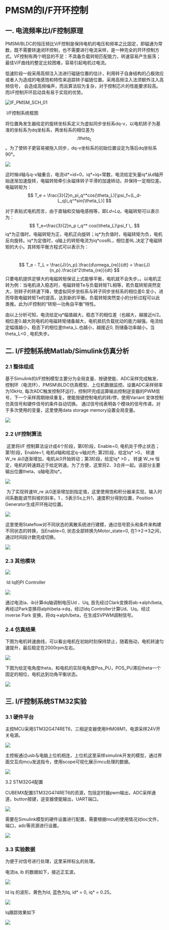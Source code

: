 # PMSM的I/F开环控制

## 一.  电流频率比I/F控制原理

​      PMSM/BLDC的恒压频比V/F控制是保持电机的电压和频率之比固定，即磁通为常数，既不需要转速闭环控制，也不需要进行电流采样，是一种完全的开环控制方式。VF控制有两个明显的不足：不具备负载转矩匹配能力，转速容易产生振荡；最佳V/F曲线的整定比较困难，容易引起电机过电流。

​        低速阶段一般采用高频注入法进行磁链位置的估计，利用转子自身结构的凸极效应或者人为造成的电感饱和特性来追踪转子磁链位置。采用高频注入法须额外注入高频信号， 会造成高频噪声，而且算法较为复杂，对于控制芯片的性能要求较高。而I/F控制开环启动具有易于实现的优势。

![IF_PMSM_SCH_01](.\assets\a\IF_PMSM_SCH_01.png)

​                                                                              I/F控制系统框图

​        将位置角发生器给定的旋转坐标系定义为虚拟同步坐标系dq-v，以电机转子为基准的坐标系为dq坐标系，两坐标系的相位差为$$/theta_L$$。为了使转子更容易被拖入同步，dq-v坐标系的初始位置设定为落后dq坐标系90°。



![](.\img\01\IF_PMSM_VECTOR_01.png)

​         这时候d轴与q-v轴重合，电流id\*=id=0，iq\*=iq=常数，电流给定矢量iq\*从d轴开始逐渐加速旋转，电磁转矩牵引永磁体转子平滑的加速转动，并保持一定相位差。电磁转矩为：
$$
T_e = \frac{3}{2}n_pi_q^*cos(\theta_L)[\psi_f+(L_d-L_q)i_q^*sin{\theta_L}]
$$


​        对于表贴式电机而言，由于直轴和交轴电感相等，即*Ld=Lq*，电磁转矩可以表示为：
$$
T_e=\frac{3}{2}n_p i_q^* cos(\theta_L)\psi_f  \,.
$$
​      iq\*为正值时，电磁转矩为正，电机正向旋转；iq\*为负值时，电磁转矩为负，电机反向旋转。iq\*为定值时，q轴上的转矩电流为iq\*cosθL，相位差θL.决定了电磁转矩的大小。其转矩平衡方程式可以表示为：

​                                              
$$
T_e - T_L = \frac{J}{n_p}.\frac{d\omega_{re}}{dt} = \frac{J}{n_p}.\frac{d^2\theta_{re}}{dt}
$$
​     只要电机提供足够大的电磁转矩保证上式能够平衡，电机就不会失步。。以电机正转为例：当电机进入稳态时，电磁转矩Te与负载转矩TL相等，若负载转矩突然变大，则转子的转速下降，使虚拟同步坐标系与转子同步坐标系的相位差0.变小，进而导致电磁转矩Te的提高，达到新的平衡。负载转矩突然变小的分析过程可以此类推。此为I/F控制的“转矩—功角自平衡”特性。

​        由以上分析可知，电流给定iq\*幅值越大，稳态下的相位差（也越大，越接近π/2。相位差0.越大则电机的电磁转矩储备越大，电机抵抗负载扰动的能力越强。电流给定幅值越小，稳态下的相位差theta_L.也越小，越接近0, 则储备功率越小，当theta_L<0 , 电机失步。



## 二.  I/F控制系统Matlab/Simulink仿真分析



###      2.1 整体组成

​       基于Simulink的I/F控制模型主要分为全局变量、按键使能、ADC采样完成触发、控制环（电流环）、PMSM\BLDC仿真模型、上位机数据监控。设置ADC采样频率为10kHz, 每次ADC触发控制环运行，控制环完成运算输出控制逆变器的PWM信号，下一个采样周期继续重复。使能按键控制电机的转/停，使用Variant 变体控制仿真信号和硬件信号的条件自动切换。 通过信号线表明各个模块的信号传递，对于多次使用的变量，这里使用data storage memory设置全局变量。

![](.\img\01\IF_PMSM_OpenLoop_01.png)



### 2.2   I/F控制算法

​        这里将I/F 控制算法设计成4个阶段，第0阶段，Enable=0, 电机处于停止状态；第1阶段，Enable=1, 电机d轴和给定q-v轴对齐; 第2阶段，给定Iq\* >0， 转速W_re 从0逐渐增加，电机从0开始转动；第3阶段，给定Iq\* >0 ， 转速 W_re 恒定，电机的转速趋近于给定转速。为了方便，这里将2、3合并一起。该部分主要输出位置theta、q轴电流Iq\*。

![](.\img\01\IF_PMSM_Strategy_01.png)



​       为了实现转速W_re 从0逐渐增加到指定值，这里使用饱和积分器来实现，输入时间系数能调节斜坡的斜率，1 、5表示5s上升1，速度积分得到位置，Position Generator生成开环拖动位置。

![](.\img\01\IF_PMSM_IFGEN_01.png)

​      这里使用Stateflow对不同状态的离散系统进行建模，通过信号箭头和条件来构建不同状态的转换，当Enable=0, 状态全部转换为Motor_state=0, 在1->2->3之间，通过时间段计数完成切换。

![](.\img\01\IF_PMSM_Stateflow_01.png)

###  2.3 其他模块

![](.\img\01\IF_PMSM_IFPI_01.png)

​                                                                    Id Iq的PI Controller 

![](.\img\01\IF_PMSM_IFPWM_01.png)

通过电流ia、ib计算dq轴调制电压Ud 、Uq, 首先经过Clark变换将ab->alph/beta, 再经过Park变换将alph\beta->dq，经过Idq Controller计算Ud、Uq，经过inverse Park 变换，将dq->alph/beta，在生成SVPWM调制信号。

### 2.4 仿真结果

下图为电机转速曲线，可以看出电机在初始时刻保持禁止，随着拖动，电机转速匀速提升，最后稳定在2000rpm左右。

![](.\img\01\IF_PMSM_speed_plot_01.png)

下图为给定电角度theta，和电机的实际电角度Pos_PU，POS_PU滞后theta一个固定的相位，电机达到功角平衡状态。

![](.\img\01\IF_PMSM_Theta_01.png)



## 三.  I/F控制系统STM32实验

### 3.1 硬件平台

​       主控MCU采用STM32G474RET6，三相逆变器使用IHM08M1，电源采样24V开关电源。

![](.\img\01\pmsm_IF_hardware_01.jpg)

主控板通过usb与电脑上位机相连，上位机这里采样simulink开发的模型，通过界面交互向mcu发送指令，使用scope可视化展示mcu处理的数据。



![](.\img\01\pmsm_IF_exphost_01.jpg)

3.2 STM32G4配置

​       CUBEMX配置STM32G474RET6的资源，包括定时器pwm输出，ADC采样通道，button按键，逆变器使能输出，UART端口。

![](.\img\01\CUBEMX_IOC_01.png)

需要在Simulink模型的硬件设置进行配置，需要根据mcu的使用情况对ioc文件，端口，adc等资源进行设置。

![](.\img\01\SW_CONFIG_01.png)



### 3.3 实验数据

为便于对信号进行处理，这里采样标幺的处理。

电流ia, ib 的数据如下，接近正玄波。

![](.\img\01\CURRENT_IAB_01.png)

Id Iq 的波形，黄色为Id, 蓝色为Iq, id\* = 0, iq\* = 0.25。

![](.\img\01\CURRENT_Idq_01.png)



Iq跟踪效果如下

![](.\img\01\CURRENT_Iq_ref_01.png)
